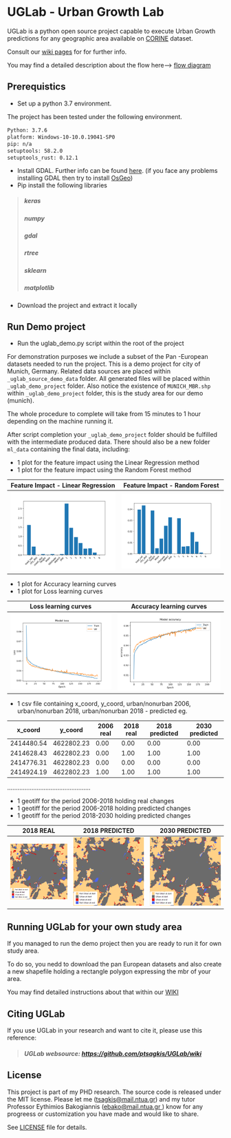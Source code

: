 # UGLab - Urban Growth Lab

UGLab is a python open source project capable to execute Urban Growth predictions for any geographic area available on [CORINE](https://land.copernicus.eu/pan-european/corine-land-cover) dataset. 

Consult our [wiki pages](Ihttps://github.com/ptsagkis/UGLab/wiki/) for for further info.

You may find a detailed description about the flow here--> [flow diagram](https://github.com/ptsagkis/UGLab/wiki/UGLab---Flow-diagram)
## Prerequistics
- Set up a python 3.7 environment.

The project has been tested under the following environment.
```
Python: 3.7.6
platform: Windows-10-10.0.19041-SP0
pip: n/a
setuptools: 58.2.0
setuptools_rust: 0.12.1
```


- Install GDAL. Further info can be found [here](https://pypi.org/project/GDAL/). (if you face any problems installing GDAL then try to install [OsGeo](https://www.osgeo.org/projects/osgeo4w/))
- Pip install the following libraries
 >##### keras
 >##### numpy
 >##### gdal
 >##### rtree
 >##### sklearn
 >##### matplotlib
- Download the project and extract it locally

## Run Demo project 
- Run the uglab_demo.py script within the root of the project

For demonstration purposes we include a subset of the Pan -European datasets needed to run the project.
This is a demo project for city of Munich, Germany. 
Related data sources are placed within `_uglab_source_demo_data` folder.
All generated files will be placed within `_uglab_demo_project` folder.
Also notice the existence of `MUNICH_MBR.shp` within `_uglab_demo_project` folder, this is the study area for our demo (munich).

The whole procedure to complete will take from 15 minutes to 1 hour depending on the machine running it. 

After script completion your  `_uglab_demo_project` folder should be fulfilled with the intermediate produced data.
There should also be a new folder `ml_data` containing the final data, including:
- 1 plot for the feature impact using the Linear Regression method
- 1 plot for the feature impact using the Random Forest method


| Feature Impact - Linear Regression  |  Feature Impact - Random Forest |
:------------------------------------:|:-------------------------------:|
![](https://raw.githubusercontent.com/ptsagkis/UGLab/master/Docs/FEATURE_IMPACT_LR.png)  |  ![](https://raw.githubusercontent.com/ptsagkis/UGLab/master/Docs/FEATURE_IMPACT_RF.png)  


- 1 plot for Accuracy learning curves
- 1 plot for Loss learning curves


| Loss learning curves                |  Accuracy learning curves       |
:------------------------------------:|:-------------------------------:|
![](https://raw.githubusercontent.com/ptsagkis/UGLab/master/Docs/val_loss.png)  |  ![](https://raw.githubusercontent.com/ptsagkis/UGLab/master/Docs/val_accuracy.png)  

- 1 csv file containing x_coord, y_coord, urban/nonurban 2006, urban/nonurban 2018, urban/nonurban 2018 - predicted
eg.

| x_coord    | y_coord    | 2006 real | 2018 real | 2018 predicted | 2030 predicted |
|------------|------------|-----------|-----------|----------------|----------------|
| 2414480.54 | 4622802.23 | 0.00      | 0.00      | 0.00           | 0.00           |
| 2414628.43 | 4622802.23 | 0.00      | 1.00      | 1.00           | 1.00           |
| 2414776.31 | 4622802.23 | 0.00      | 0.00      | 0.00           | 0.00           |
| 2414924.19 | 4622802.23 | 1.00      | 1.00      | 1.00           | 1.00           |

................................................

- 1 geotiff for the period 2006-2018 holding real changes
- 1 geotiff for the period 2006-2018 holding predicted changes
- 1 geotiff for the period 2018-2030 holding predicted changes

|     2018 REAL                  |  2018 PREDICTED           |    2030 PREDICTED  
:-------------------------:|:-------------------------:|:-------------------------:
![](https://raw.githubusercontent.com/ptsagkis/UGLab/master/Docs/2018_real.png)  |  ![](https://raw.githubusercontent.com/ptsagkis/UGLab/master/Docs/2018_predicted.png)  | ![](https://raw.githubusercontent.com/ptsagkis/UGLab/master/Docs/2030_predicted.png)

## Running UGLab for your own study area

If you managed to run the demo project then you are ready to run it for own study area.

To do so, you nedd to download the pan European datasets and also create a new shapefile holding a rectangle polygon expressing the mbr of your area.

You may find detailed instructions about that within our [WIKI](https://github.com/ptsagkis/UGLab/wiki/UGLab---Pan-European-Sources---Open-Data)

## Citing UGLab

If you use UGLab in your research and want to cite it, please use this reference:
>##### UGLab websource: https://github.com/ptsagkis/UGLab/wiki

## License

This project is part of my PHD research. The source code is released under the MIT license.  Please let me ([tsagkis@mail.ntua.gr](mailto:tsagkis@ntua.gr)) and my tutor Professor Eythimios Bakogiannis ([ebako@mail.ntua.gr ](mailto:xxx@ntua.gr)) know for any progreess or customization you have made and would like to share. 

See [LICENSE](LICENSE) file for details.

